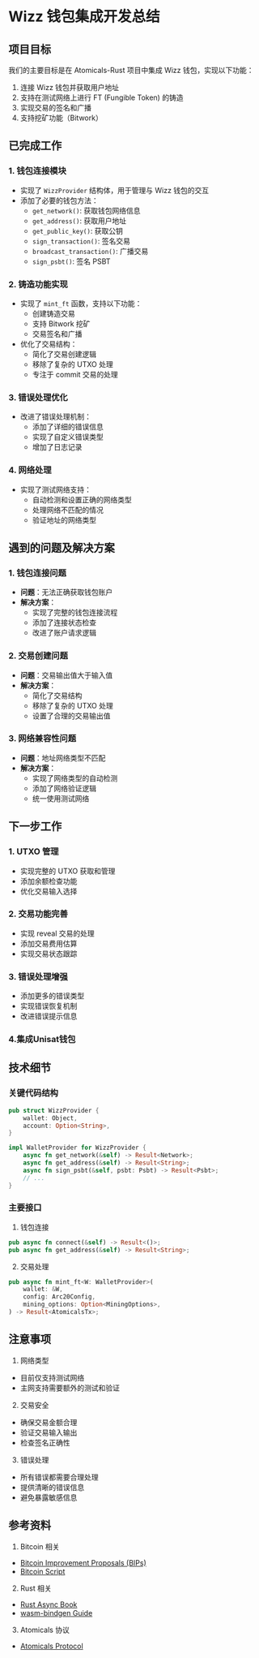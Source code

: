 # Wizz 钱包集成开发总结

## 项目目标

我们的主要目标是在 Atomicals-Rust 项目中集成 Wizz 钱包，实现以下功能：
1. 连接 Wizz 钱包并获取用户地址
2. 支持在测试网络上进行 FT (Fungible Token) 的铸造
3. 实现交易的签名和广播
4. 支持挖矿功能（Bitwork）

## 已完成工作

### 1. 钱包连接模块
- 实现了 `WizzProvider` 结构体，用于管理与 Wizz 钱包的交互
- 添加了必要的钱包方法：
  - `get_network()`: 获取钱包网络信息
  - `get_address()`: 获取用户地址
  - `get_public_key()`: 获取公钥
  - `sign_transaction()`: 签名交易
  - `broadcast_transaction()`: 广播交易
  - `sign_psbt()`: 签名 PSBT

### 2. 铸造功能实现
- 实现了 `mint_ft` 函数，支持以下功能：
  - 创建铸造交易
  - 支持 Bitwork 挖矿
  - 交易签名和广播
- 优化了交易结构：
  - 简化了交易创建逻辑
  - 移除了复杂的 UTXO 处理
  - 专注于 commit 交易的处理

### 3. 错误处理优化
- 改进了错误处理机制：
  - 添加了详细的错误信息
  - 实现了自定义错误类型
  - 增加了日志记录

### 4. 网络处理
- 实现了测试网络支持：
  - 自动检测和设置正确的网络类型
  - 处理网络不匹配的情况
  - 验证地址的网络类型

## 遇到的问题及解决方案

### 1. 钱包连接问题
- **问题**：无法正确获取钱包账户
- **解决方案**：
  - 实现了完整的钱包连接流程
  - 添加了连接状态检查
  - 改进了账户请求逻辑

### 2. 交易创建问题
- **问题**：交易输出值大于输入值
- **解决方案**：
  - 简化了交易结构
  - 移除了复杂的 UTXO 处理
  - 设置了合理的交易输出值

### 3. 网络兼容性问题
- **问题**：地址网络类型不匹配
- **解决方案**：
  - 实现了网络类型的自动检测
  - 添加了网络验证逻辑
  - 统一使用测试网络

## 下一步工作

### 1. UTXO 管理
- 实现完整的 UTXO 获取和管理
- 添加余额检查功能
- 优化交易输入选择

### 2. 交易功能完善
- 实现 reveal 交易的处理
- 添加交易费用估算
- 实现交易状态跟踪

### 3. 错误处理增强
- 添加更多的错误类型
- 实现错误恢复机制
- 改进错误提示信息
### 4.集成Unisat钱包

## 技术细节

### 关键代码结构
```rust
pub struct WizzProvider {
    wallet: Object,
    account: Option<String>,
}

impl WalletProvider for WizzProvider {
    async fn get_network(&self) -> Result<Network>;
    async fn get_address(&self) -> Result<String>;
    async fn sign_psbt(&self, psbt: Psbt) -> Result<Psbt>;
    // ...
}
```

### 主要接口
1. 钱包连接
```rust
pub async fn connect(&self) -> Result<()>;
pub async fn get_address(&self) -> Result<String>;
```

2. 交易处理
```rust
pub async fn mint_ft<W: WalletProvider>(
    wallet: &W,
    config: Arc20Config,
    mining_options: Option<MiningOptions>,
) -> Result<AtomicalsTx>;
```

## 注意事项

1. 网络类型
- 目前仅支持测试网络
- 主网支持需要额外的测试和验证

2. 交易安全
- 确保交易金额合理
- 验证交易输入输出
- 检查签名正确性

3. 错误处理
- 所有错误都需要合理处理
- 提供清晰的错误信息
- 避免暴露敏感信息

## 参考资料

1. Bitcoin 相关
- [Bitcoin Improvement Proposals (BIPs)](https://github.com/bitcoin/bips)
- [Bitcoin Script](https://en.bitcoin.it/wiki/Script)

2. Rust 相关
- [Rust Async Book](https://rust-lang.github.io/async-book/)
- [wasm-bindgen Guide](https://rustwasm.github.io/docs/wasm-bindgen/)

3. Atomicals 协议
- [Atomicals Protocol](https://docs.atomicals.xyz/)
